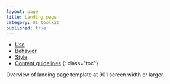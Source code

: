 ```yaml
---
layout: page
title: Landing page
category: UI toolkit
published: true
---
```



- [Use](#use)
- [Behavior](#behavior)
- [Style](#style)
- [Content guidelines](#content-guidelines)
 {: class="toc"}
​
<p>Overview of landing page template at 901 screen width or larger.</p>
